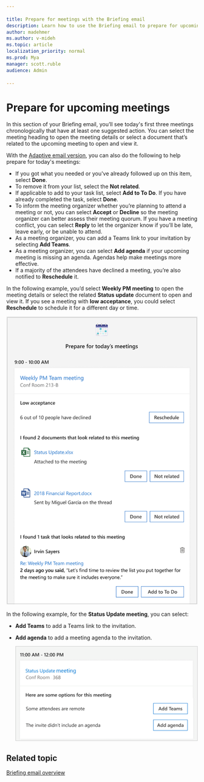 ```yaml
---

title: Prepare for meetings with the Briefing email
description: Learn how to use the Briefing email to prepare for upcoming meetings
author: madehmer
ms.author: v-mideh
ms.topic: article
localization_priority: normal 
ms.prod: Mya
manager: scott.ruble
audience: Admin

---
```

# Prepare for upcoming meetings

In this section of your Briefing email, you’ll see today's first three meetings chronologically that have at least one suggested action. You can select the meeting heading to open the meeting details or select a document that’s related to the upcoming meeting to open and view it.

With the [Adaptive email version](be-overview.md#adaptive-or-html-version), you can also do the following to help prepare for today's meetings:

* If you got what you needed or you've already followed up on this item, select **Done**.
* To remove it from your list, select the **Not related**.
* If applicable to add to your task list, select **Add to To Do**. If you have already completed the task, select **Done**.
* To inform the meeting organizer whether you’re planning to attend a meeting or not, you can select **Accept** or **Decline** so the meeting organizer can better assess their meeting quorum. If you have a meeting conflict, you can select **Reply** to let the organizer know if you’ll be late, leave early, or be unable to attend.
* As a meeting organizer, you can add a Teams link to your invitation by selecting **Add Teams**.
* As a meeting organizer, you can select **Add agenda** if your upcoming meeting is missing an agenda. Agendas help make meetings more effective.
* If a majority of the attendees have declined a meeting, you’re also notified to **Reschedule** it.

In the following example, you’d select **Weekly PM meeting** to open the meeting details or select the related **Status update** document to open and view it. If you see a meeting with **low acceptance**, you could select **Reschedule** to schedule it for a different day or time.

   ![Briefing email about meetings](./images/meeting-prep.png)

In the following example, for the **Status Update meeting**, you can select:

* **Add Teams** to add a Teams link to the invitation.
* **Add agenda** to add a meeting agenda to the invitation.

   ![Briefing email inline meeting options](./images/meeting-options.png)

<!--## Reschedule for low acceptance

As a meeting organizer, your Briefing alerts you to a meeting that is at risk of having low attendance.

Meetings with low attendance may be less productive because decisions can't be made without key decision-makers in attendance. You might have to repeat the meeting or share similar information again for those who do not attend.

### Why am I seeing this?

* You are the organizer of the meeting.
* 50 percent or more of required invitees have declined the invitation.
* The meeting duration is less than eight hours.
* The meeting is set as “busy.”
* The meeting has less than 30 invitees.
* The meeting occurs on the same day as your latest Briefing email.

You can select **Reschedule** to open the meeting invite and schedule it for a different time.

## Add Teams link

When scheduling a meeting, a common mistake is forgetting to include online meeting information for remote attendees. Online meeting access is important because it:

* Enables you to include remote collaborators or those working in other locations.
* Helps meetings start on time.
* Enables you to record meetings and present information to remote attendees.
* Having a single-select correction also saves you time and stress before and at the start of meetings.

### Why am I seeing this?

* You are the organizer of the meeting.
* You have an active Teams license.
* The meeting currently does not have a Teams or Skype for Business online meeting link.
* The meeting duration is one hour or less.
* The meeting is set as “busy.”
* The meeting occurs on the same day as the most recent Briefing email.

When you select **Add Teams**, Cortana adds a Teams meeting link to the meeting invite for you, so you don't have to open the meeting to add it and automatically sends an updated invite to all invitees.

## Add agenda

Agenda can help attendees understand what to expect out of a meeting, what prep is required, and what the outcome of the meeting should be. It’s a key step and a best practice for meeting preparation.

### Why am I seeing this?

* You are the organizer of the meeting.
* The meeting body was empty (does not include any text related to a Teams online meeting link).

Selecting **Add agenda** sends a reply to the scheduled meeting.

## RSVP to a meeting with no conflicts

It is a best practice to let organizers know if you will attend their meeting so that they can plan accordingly. Briefing focuses on smaller meetings where it might be more likely that your attendance is required.

### Why am I seeing this?

* You are a required attendee of the meeting.
* You have not responded to the invitation.
* If the meeting is not recurring and the meeting instance does not conflict with another meeting.
* If the meeting is recurring and the meeting series does not conflict with another meeting series.
* The meeting has equal to or less than 18 invitees.
* The meeting duration is less than eight hours.
* The meeting occurs on the same day as this Briefing email.

You can **Accept** or **Decline** a meeting in the Briefing email. If the meeting is recurring, **Accept** and **Decline** are for the series. **Accept** and **Decline** are sent as a response to the organizer. After declining, you can still see and interact with content for this meeting in the Briefing email.

## RSVP to a meeting with conflicts

Again, it’s best to let organizers know if you will attend their meeting so they can plan accordingly.

### Why am I seeing this?

* You were invited to or have organized two non-declined meetings that overlap for 15 minutes or more, except for the following:

   * Meetings with more than one conflict.
   * Meetings that were both organized by you.
   * Meetings that you already replied to the invite with a custom message.
   * Cases where both meetings are recurring (but Briefing will still show the meeting conflict in the meeting details section).

* If you are an attendee and are a required attendee for either of the overlapping meetings.
* If you are an attendee and the meeting has equal to or less than 18 invitees in each of the overlapping meetings.
* The meeting duration of each of the overlapping meetings is less than eight hours.
* The meetings occur on the same day as the Briefing email.

You will see the following actions for a meeting depending on the type of conflict you have with the meeting.

|Scenario |Meeting details |Reason |Action |
|---------|----------------|-------|-------|
|Late reply	|This meeting conflicts with [Meeting title] at [start time] to [end time]. |Let [organizer] know if you will be late |Reply
|Leave early reply |This meeting conflicts with [Meeting title] at [start time] to [end time]. |Let [organizer] know if you need to leave early. |Reply|
|Decline or late reply |This meeting conflicts with [Meeting title] at [start time] to [end time]. |Let [organizer] know if you can’t make it or if you will be late. |Decline or Reply
|Decline or leave early reply	|This meeting conflicts with [Meeting title] at [start time] to [end time]. |Let [organizer] know if you can’t make it or if you will need to leave early. |Decline or Reply |
|Accept or decline |This meeting conflicts with [Meeting title] at [start time] to [end time]. |Let [organizer] know if you will attend. |Accept or Decline |-->

## Related topic

[Briefing email overview](be-overview.md)
